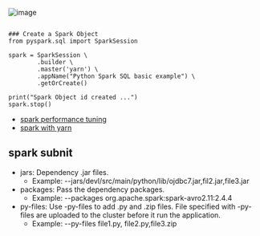![image](https://user-images.githubusercontent.com/52529498/200199041-c5913dfc-3694-4778-a0fb-53011506a4a0.png)
```

### Create a Spark Object
from pyspark.sql import SparkSession

spark = SparkSession \
        .builder \
        .master('yarn') \
        .appName("Python Spark SQL basic example") \
        .getOrCreate()

print("Spark Object id created ...")
spark.stop()
```
- [spark performance tuning](https://spark.apache.org/docs/latest/sql-performance-tuning.html)
- [spark with yarn](https://spark.apache.org/docs/latest/running-on-yarn.html#confiquration)


## spark subnit

- jars: Dependency .jar files.
  - Example: --jars/devl/src/main/python/lib/ojdbc7.jar,fil2.jar,file3.jar
- packages: Pass the dependency packages.
  - Example: --packages org.apache.spark:spark-avro2.11:2.4.4
- py-files: Use -py-files to add .py and .zip files. File specified with -py-files are uploaded to the cluster before it
run the application.
  - Example: --py-files file1.py, file2.py,file3.zip
